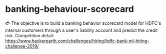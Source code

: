 # banking-behaviour-scorecard
💳 The objective is to build a banking behavior scorecard model for HDFC's internal customers through a user's liability account and predict the credit risk.  Competition detail: https://www.hackerearth.com/challenges/hiring/hdfc-bank-ml-hiring-challenge-2019/
